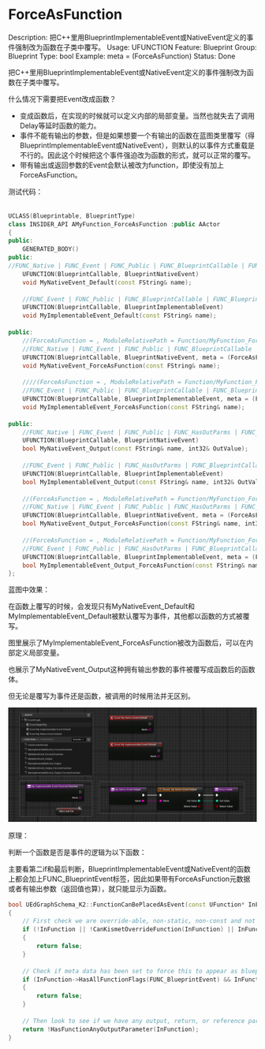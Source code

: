 # ForceAsFunction

Description: 把C++里用BlueprintImplementableEvent或NativeEvent定义的事件强制改为函数在子类中覆写。
Usage: UFUNCTION
Feature: Blueprint
Group: Blueprint
Type: bool
Example: meta = (ForceAsFunction)
Status: Done

把C++里用BlueprintImplementableEvent或NativeEvent定义的事件强制改为函数在子类中覆写。

什么情况下需要把Event改成函数？

- 变成函数后，在实现的时候就可以定义内部的局部变量。当然也就失去了调用Delay等延时函数的能力。
- 事件不能有输出的参数，但是如果想要一个有输出的函数在蓝图类里覆写（得BlueprintImplementableEvent或NativeEvent），则默认的以事件方式重载是不行的。因此这个时候把这个事件强迫改为函数的形式，就可以正常的覆写。
- 带有输出或返回参数的Event会默认被改为function，即使没有加上ForceAsFunction。

测试代码：

```cpp

UCLASS(Blueprintable, BlueprintType)
class INSIDER_API AMyFunction_ForceAsFunction :public AActor
{
public:
	GENERATED_BODY()
public:
//FUNC_Native | FUNC_Event | FUNC_Public | FUNC_BlueprintCallable | FUNC_BlueprintEvent 
	UFUNCTION(BlueprintCallable, BlueprintNativeEvent)
	void MyNativeEvent_Default(const FString& name);

	//FUNC_Event | FUNC_Public | FUNC_BlueprintCallable | FUNC_BlueprintEvent 
	UFUNCTION(BlueprintCallable, BlueprintImplementableEvent)
	void MyImplementableEvent_Default(const FString& name);

public:
	//(ForceAsFunction = , ModuleRelativePath = Function/MyFunction_ForceAsFunction.h)
	//FUNC_Native | FUNC_Event | FUNC_Public | FUNC_BlueprintCallable | FUNC_BlueprintEvent 
	UFUNCTION(BlueprintCallable, BlueprintNativeEvent, meta = (ForceAsFunction))
	void MyNativeEvent_ForceAsFunction(const FString& name);

	////(ForceAsFunction = , ModuleRelativePath = Function/MyFunction_ForceAsFunction.h)
	//FUNC_Event | FUNC_Public | FUNC_BlueprintCallable | FUNC_BlueprintEvent 
	UFUNCTION(BlueprintCallable, BlueprintImplementableEvent, meta = (ForceAsFunction))
	void MyImplementableEvent_ForceAsFunction(const FString& name);

public:
	//FUNC_Native | FUNC_Event | FUNC_Public | FUNC_HasOutParms | FUNC_BlueprintCallable | FUNC_BlueprintEvent 
	UFUNCTION(BlueprintCallable, BlueprintNativeEvent)
	bool MyNativeEvent_Output(const FString& name, int32& OutValue);

	//FUNC_Event | FUNC_Public | FUNC_HasOutParms | FUNC_BlueprintCallable | FUNC_BlueprintEvent 
	UFUNCTION(BlueprintCallable, BlueprintImplementableEvent)
	bool MyImplementableEvent_Output(const FString& name, int32& OutValue);

	//(ForceAsFunction = , ModuleRelativePath = Function/MyFunction_ForceAsFunction.h)
	//FUNC_Native | FUNC_Event | FUNC_Public | FUNC_HasOutParms | FUNC_BlueprintCallable | FUNC_BlueprintEvent 
	UFUNCTION(BlueprintCallable, BlueprintNativeEvent, meta = (ForceAsFunction))
	bool MyNativeEvent_Output_ForceAsFunction(const FString& name, int32& OutValue);

	//(ForceAsFunction = , ModuleRelativePath = Function/MyFunction_ForceAsFunction.h)
	//FUNC_Event | FUNC_Public | FUNC_HasOutParms | FUNC_BlueprintCallable | FUNC_BlueprintEvent 
	UFUNCTION(BlueprintCallable, BlueprintImplementableEvent, meta = (ForceAsFunction))
	bool MyImplementableEvent_Output_ForceAsFunction(const FString& name, int32& OutValue);
};
```

蓝图中效果：

在函数上覆写的时候，会发现只有MyNativeEvent_Default和MyImplementableEvent_Default被默认覆写为事件，其他都以函数的方式被覆写。

图里展示了MyImplementableEvent_ForceAsFunction被改为函数后，可以在内部定义局部变量。

也展示了MyNativeEvent_Output这种拥有输出参数的事件被覆写成函数后的函数体。

但无论是覆写为事件还是函数，被调用的时候用法并无区别。

![Untitled](ForceAsFunction/Untitled.png)

原理：

判断一个函数是否是事件的逻辑为以下函数：

主要看第二if和最后判断，BlueprintImplementableEvent或NativeEvent的函数上都会加上FUNC_BlueprintEvent标签，因此如果带有ForceAsFunction元数据或者有输出参数（返回值也算），就只能显示为函数。

```cpp
bool UEdGraphSchema_K2::FunctionCanBePlacedAsEvent(const UFunction* InFunction)
{
	// First check we are override-able, non-static, non-const and not marked thread safe
	if (!InFunction || !CanKismetOverrideFunction(InFunction) || InFunction->HasAnyFunctionFlags(FUNC_Static|FUNC_Const) || FBlueprintEditorUtils::HasFunctionBlueprintThreadSafeMetaData(InFunction))
	{
		return false;
	}

	// Check if meta data has been set to force this to appear as blueprint function even if it doesn't return a value.
	if (InFunction->HasAllFunctionFlags(FUNC_BlueprintEvent) && InFunction->HasMetaData(FBlueprintMetadata::MD_ForceAsFunction))
	{
		return false;
	}

	// Then look to see if we have any output, return, or reference params
	return !HasFunctionAnyOutputParameter(InFunction);
}
```